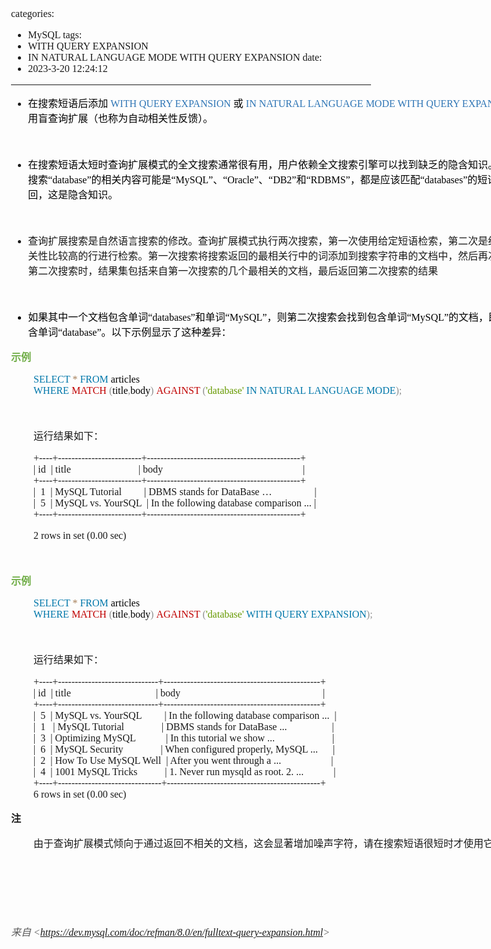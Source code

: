 categories:
- MySQL
tags:
- WITH QUERY EXPANSION
- IN NATURAL LANGUAGE MODE WITH QUERY EXPANSION
date:
- 2023-3-20 12:24:12
---

<body lang=zh-CN style='font-family:"Microsoft YaHei UI";font-size:12.0pt'>
<!--StartFragment-->

<div style='direction:ltr;border-width:100%'>

<div style='direction:ltr;margin-top:0in;margin-left:0in;width:9.025in'>

<div style='direction:ltr;margin-top:0in;margin-left:0in;width:9.025in'>

<ul type=disc style='direction:ltr;unicode-bidi:embed;margin-top:0in;
 margin-bottom:0in'>
 <li style='margin-top:0;margin-bottom:0;vertical-align:middle'><span
     style='font-family:"Microsoft YaHei UI";font-size:12.0pt;color:black'>在搜索短语后添加
     </span><span style='font-family:"Comic Sans MS";font-size:12.0pt;
     color:#2E75B5'>WITH QUERY EXPANSION </span><span style='font-family:"Microsoft YaHei UI";
     font-size:12.0pt;color:black'>或 </span><span style='font-family:"Comic Sans MS";
     font-size:12.0pt;color:#2E75B5'>IN NATURAL LANGUAGE MODE WITH QUERY
     EXPANSION </span><span style='font-family:"Microsoft YaHei UI";font-size:
     12.0pt;color:black'>可以启用盲查询扩展（也称为自动相关性反馈）。</span></li>
</ul>

<p style='font-family:"Comic Sans MS";font-size:12.0pt;color:black'>&nbsp;</p>

<ul type=disc style='direction:ltr;unicode-bidi:embed;margin-top:0in;
 margin-bottom:0in'>
 <li style='margin-top:0;margin-bottom:0;vertical-align:middle'><span
     style='font-family:"Microsoft YaHei UI";font-size:12.0pt;color:black'>在搜索短语太短时查询扩展模式的全文搜索通常很有用，用户依赖全文搜索引擎可以找到缺乏的隐含知识。例如，用户搜索</span><span
     style='font-family:"Comic Sans MS";font-size:12.0pt;color:black'>“database”</span><span
     style='font-family:"Microsoft YaHei UI";font-size:12.0pt;color:black'>的相关内容可能是</span><span
     style='font-family:"Comic Sans MS";font-size:12.0pt;color:black'>“MySQL”</span><span
     style='font-family:"Microsoft YaHei UI";font-size:12.0pt;color:black'>、</span><span
     style='font-family:"Comic Sans MS";font-size:12.0pt;color:black'>“Oracle”</span><span
     style='font-family:"Microsoft YaHei UI";font-size:12.0pt;color:black'>、</span><span
     style='font-family:"Comic Sans MS";font-size:12.0pt;color:black'>“DB2”</span><span
     style='font-family:"Microsoft YaHei UI";font-size:12.0pt;color:black'>和</span><span
     style='font-family:"Comic Sans MS";font-size:12.0pt;color:black'>“RDBMS”</span><span
     style='font-family:"Microsoft YaHei UI";font-size:12.0pt;color:black'>，都是应该匹配</span><span
     style='font-family:"Comic Sans MS";font-size:12.0pt;color:black'>“databases”</span><span
     style='font-family:"Microsoft YaHei UI";font-size:12.0pt;color:black'>的短语，也应该返回，这是隐含知识。</span></li>
</ul>

<p style='font-family:"Comic Sans MS";font-size:12.0pt'>&nbsp;</p>

<ul type=disc style='direction:ltr;unicode-bidi:embed;margin-top:0in;
 margin-bottom:0in'>
 <li style='margin-top:0;margin-bottom:0;vertical-align:middle'><span
     style='font-family:"Microsoft YaHei UI";font-size:12.0pt'>查询扩展搜索是自然语言搜索的修改。查询扩展模式执行两次搜索，第一次使用给定短语检索，第二次是结合第一次相关性比较高的行进行检索。第一次搜索将搜索返回的最相关行中的词添加到搜索字符串的文档中，然后再次进行搜索当第二次搜索时，结果集包括来自第一次搜索的几个最相关的文档，最后返回第二次搜索的结果</span></li>
</ul>

<p style='margin-left:.375in;font-family:"Comic Sans MS";font-size:
12.0pt;color:black'>&nbsp;</p>

<ul type=disc style='direction:ltr;unicode-bidi:embed;margin-top:0in;
 margin-bottom:0in'>
 <li style='margin-top:0;margin-bottom:0;vertical-align:middle;color:black'><span
     style='font-family:"Microsoft YaHei UI";font-size:12.0pt'>如果其中一个文档包含单词</span><span
     style='font-family:"Comic Sans MS";font-size:12.0pt'>“databases”</span><span
     style='font-family:"Microsoft YaHei UI";font-size:12.0pt'>和单词</span><span
     style='font-family:"Comic Sans MS";font-size:12.0pt'>“MySQL”</span><span
     style='font-family:"Microsoft YaHei UI";font-size:12.0pt'>，则第二次搜索会找到包含单词</span><span
     style='font-family:"Comic Sans MS";font-size:12.0pt'>“MySQL”</span><span
     style='font-family:"Microsoft YaHei UI";font-size:12.0pt'>的文档，即使它们不包含单词</span><span
     style='font-family:"Comic Sans MS";font-size:12.0pt'>“database”</span><span
     style='font-family:"Microsoft YaHei UI";font-size:12.0pt'>。以下示例显示了这种差异：</span></li>
</ul>

<p style='font-family:"Microsoft YaHei UI";font-size:12.0pt;
color:#70AD47'><span style='font-weight:bold'>示例</span></p>

<p style='margin-left:.375in;font-family:"Comic Sans MS";font-size:
12.0pt'><span style='color:#0077AA' lang=zh-CN>SELECT </span><span
style='color:#A67F59' lang=zh-CN>* </span><span style='color:#0077AA'
lang=zh-CN>FROM</span><span style='color:black' lang=zh-CN> articles<br>
</span><span style='color:#0077AA' lang=zh-CN>WHERE </span><span
style='color:#C00000' lang=zh-CN>MATCH </span><span style='color:#909090'
lang=zh-CN>(</span><span style='color:black' lang=zh-CN>title</span><span
style='color:#909090' lang=zh-CN>,</span><span style='color:black' lang=zh-CN>body</span><span
style='color:#909090' lang=zh-CN>)</span><span style='color:black' lang=en-US> </span><span
style='color:#C00000' lang=zh-CN>AGAINST </span><span style='color:#909090'
lang=zh-CN>(</span><span style='color:#669900' lang=zh-CN>'database' </span><span
style='color:#0077AA' lang=zh-CN>IN NATURAL LANGUAGE MODE</span><span
style='color:#909090' lang=zh-CN>);</span></p>

<p style='margin-left:.375in;font-family:"Comic Sans MS";font-size:
12.0pt;color:#909090'>&nbsp;</p>

<p style='margin-left:.375in;font-family:"Microsoft YaHei UI";
font-size:12.0pt'>运行结果如下：</p>

<p style='margin-left:.375in;font-family:"Comic Sans MS";font-size:
12.0pt'><span lang=zh-CN>+----+-------------------------+----------------------------------------------+<br>
| id </span><span lang=en-US><span style='mso-spacerun:yes'> </span></span><span
lang=zh-CN>| title<span style='mso-spacerun:yes'>   </span></span><span
lang=en-US><span style='mso-spacerun:yes'>             </span></span><span
lang=zh-CN><span style='mso-spacerun:yes'>          </span></span><span
lang=en-US><span style='mso-spacerun:yes'> </span></span><span lang=zh-CN>|
body<span style='mso-spacerun:yes'>                                     </span></span><span
lang=en-US><span style='mso-spacerun:yes'>                   </span></span><span
lang=zh-CN>|<br>
+----+-------------------------+----------------------------------------------+<br>
|<span style='mso-spacerun:yes'>  </span>1 </span><span lang=en-US><span
style='mso-spacerun:yes'> </span></span><span lang=zh-CN>| MySQL Tutorial<span
style='mso-spacerun:yes'>    </span></span><span lang=en-US><span
style='mso-spacerun:yes'>     </span></span><span lang=zh-CN>| DBMS stands for
DataBase …</span><span lang=en-US><span style='mso-spacerun:yes'>       </span></span><span
lang=zh-CN><span style='mso-spacerun:yes'>          </span>|<br>
|<span style='mso-spacerun:yes'>  </span>5 </span><span lang=en-US><span
style='mso-spacerun:yes'> </span></span><span lang=zh-CN>| MySQL vs. YourSQL </span><span
lang=en-US><span style='mso-spacerun:yes'> </span></span><span lang=zh-CN>| In
the following database comparison ...
|<br>
+----+-------------------------+----------------------------------------------+</span></p>

<p style='margin-left:.375in;font-family:"Comic Sans MS";font-size:
12.0pt'>2 rows in set (0.00 sec)</p>

<p style='margin-left:.375in;font-family:"Comic Sans MS";font-size:
12.0pt'>&nbsp;</p>

<p style='font-family:"Microsoft YaHei UI";font-size:12.0pt;
color:#70AD47'><span style='font-weight:bold'>示例</span></p>

<p style='margin-left:.375in;font-family:"Comic Sans MS";font-size:
12.0pt'><span style='color:#0077AA' lang=en-US>S</span><span style='color:#0077AA'
lang=zh-CN>ELECT </span><span style='color:#A67F59' lang=zh-CN>* </span><span
style='color:#0077AA' lang=zh-CN>FROM</span><span style='color:black'
lang=zh-CN> articles<br>
</span><span style='color:#0077AA' lang=zh-CN>WHERE </span><span
style='color:#C00000' lang=zh-CN>MATCH </span><span style='color:#909090'
lang=zh-CN>(</span><span style='color:black' lang=zh-CN>title</span><span
style='color:#909090' lang=zh-CN>,</span><span style='color:black' lang=zh-CN>body</span><span
style='color:#909090' lang=zh-CN>)</span><span style='color:black' lang=en-US> </span><span
style='color:#C00000' lang=zh-CN>AGAINST </span><span style='color:#909090'
lang=zh-CN>(</span><span style='color:#669900' lang=zh-CN>'database' </span><span
style='color:#0077AA' lang=zh-CN>WITH QUERY EXPANSION</span><span
style='color:#909090' lang=zh-CN>);</span></p>

<p style='margin-left:.375in;font-family:"Comic Sans MS";font-size:
12.0pt;color:#909090'>&nbsp;</p>

<p style='margin-left:.375in;font-family:"Microsoft YaHei UI";
font-size:12.0pt'>运行结果如下：</p>

<p style='margin-left:.375in;font-family:"Comic Sans MS";font-size:
12.0pt'><span lang=zh-CN>+----+------------------------------+-----------------------------------------------+<br>
| id </span><span lang=en-US><span style='mso-spacerun:yes'> </span></span><span
lang=zh-CN>| title<span style='mso-spacerun:yes'>                 </span></span><span
lang=en-US><span style='mso-spacerun:yes'>                 </span></span><span
lang=zh-CN>| body </span><span lang=en-US><span
style='mso-spacerun:yes'>                   </span></span><span lang=zh-CN><span
style='mso-spacerun:yes'>                                    </span></span><span
lang=en-US><span style='mso-spacerun:yes'> </span></span><span lang=zh-CN>|<br>
+----+------------------------------+-----------------------------------------------+<br>
|<span style='mso-spacerun:yes'>  </span>5 </span><span lang=en-US><span
style='mso-spacerun:yes'> </span></span><span lang=zh-CN>| MySQL vs.
YourSQL<span style='mso-spacerun:yes'>   </span></span><span lang=en-US><span
style='mso-spacerun:yes'>    </span></span><span lang=zh-CN><span
style='mso-spacerun:yes'>  </span>| In the following database comparison ... </span><span
lang=en-US><span style='mso-spacerun:yes'> </span></span><span lang=zh-CN>|<br>
|<span style='mso-spacerun:yes'>  </span>1 </span><span lang=en-US><span
style='mso-spacerun:yes'>  </span></span><span lang=zh-CN>| MySQL Tutorial<span
style='mso-spacerun:yes'>        </span></span><span lang=en-US><span
style='mso-spacerun:yes'>       </span></span><span lang=zh-CN>| DBMS stands
for DataBase ...<span style='mso-spacerun:yes'>             </span></span><span
lang=en-US><span style='mso-spacerun:yes'>     </span></span><span lang=zh-CN>|<br>
|<span style='mso-spacerun:yes'>  </span>3 </span><span lang=en-US><span
style='mso-spacerun:yes'> </span></span><span lang=zh-CN>| Optimizing
MySQL<span style='mso-spacerun:yes'>      </span></span><span lang=en-US><span
style='mso-spacerun:yes'>      </span></span><span lang=zh-CN>| In this
tutorial we show ...<span style='mso-spacerun:yes'>             </span></span><span
lang=en-US><span style='mso-spacerun:yes'>          </span></span><span
lang=zh-CN>|<br>
|<span style='mso-spacerun:yes'>  </span>6 </span><span lang=en-US><span
style='mso-spacerun:yes'> </span></span><span lang=zh-CN>| MySQL Security<span
style='mso-spacerun:yes'>        </span></span><span lang=en-US><span
style='mso-spacerun:yes'>       </span></span><span lang=zh-CN>| When
configured properly, MySQL ...<span style='mso-spacerun:yes'>     
</span>|<br>
|<span style='mso-spacerun:yes'>  </span>2 </span><span lang=en-US><span
style='mso-spacerun:yes'> </span></span><span lang=zh-CN>| How To Use MySQL
Well </span><span lang=en-US><span style='mso-spacerun:yes'> </span></span><span
lang=zh-CN>| After you went through a ...<span
style='mso-spacerun:yes'>             </span></span><span lang=en-US><span
style='mso-spacerun:yes'>       </span></span><span lang=zh-CN>|<br>
|<span style='mso-spacerun:yes'>  </span>4 </span><span lang=en-US><span
style='mso-spacerun:yes'> </span></span><span lang=zh-CN>| 1001 MySQL
Tricks<span style='mso-spacerun:yes'>     </span></span><span lang=en-US><span
style='mso-spacerun:yes'>      </span></span><span lang=zh-CN>| 1. Never run
mysqld as root. 2. ...<span style='mso-spacerun:yes'>      </span></span><span
lang=en-US><span style='mso-spacerun:yes'>      </span></span><span lang=zh-CN>|<br>
+----+-------------------------------+----------------------------------------------+<br>
6 rows in set (0.00 sec)</span></p>

<p style='font-family:"Microsoft YaHei UI";font-size:12.0pt'><span
style='font-weight:bold'>注</span></p>

<p style='margin-left:.375in;font-family:"Microsoft YaHei UI";
font-size:12.0pt'>由于查询扩展模式倾向于通过返回不相关的文档，这会显著增加噪声字符，请在搜索短语很短时才使用它。</p>

<p><cite style='font-family:"Comic Sans MS";font-size:12.0pt'>&nbsp;</cite></p>

<p><cite style='font-family:"Comic Sans MS";font-size:12.0pt'>&nbsp;</cite></p>

<p><cite style='font-family:"Comic Sans MS";font-size:12.0pt'>&nbsp;</cite></p>

<p><cite style='font-size:12.0pt;color:#595959'><span
style='font-family:"Microsoft YaHei UI"'>来自</span><span style='font-family:
"Comic Sans MS"'> &lt;</span><a
href="https://dev.mysql.com/doc/refman/8.0/en/fulltext-query-expansion.html"><span
style='font-family:"Comic Sans MS"'>https://dev.mysql.com/doc/refman/8.0/en/fulltext-query-expansion.html</span></a><span
style='font-family:"Comic Sans MS"'>&gt; </span></cite></p>

</div>

</div>

</div>

<!--EndFragment-->
</body>